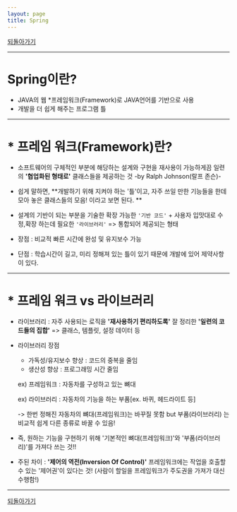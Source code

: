 ```yaml
---
layout: page
title: Spring
---
```


[되돌아가기](https://leesohyeon96.github.io/study)  

***

# Spring이란? 

- JAVA의 웹 *프레임워크(Framework)로 JAVA언어를 기반으로 사용 
- 개발을 더 쉽게 해주는 프로그램 틀

***

# * 프레임 워크(Framework)란?

- 소프트웨어의 구체적인 부분에 해당하는 설계와 구현을 재사용이 가능하게끔 일련의 **'협업화된 형태로'** 클래스들을 제공하는 것 -by Ralph Johnson(랄프 존슨)-

- 쉽게 말하면, **개발하기 위해 지켜야 하는 '틀'이고, 자주 쓰일 만한 기능들을 한데 모아 놓은 클래스들의 모음! 이라고 보면 된다. **

- 설계의 기반이 되는 부분을 기술한 확장 가능한 `'기반 코드'`  + 사용자 입맛대로 수정,확장 하는데 필요한 `'라이브러리'` => 통합되어 제공되는 형태

- 장점 : 비교적 빠른 시간에 완성 및 유지보수 가능

- 단점 : 학습시간이 길고, 미리 정해져 있는 틀이 있기 때문에 개발에 있어 제약사항이 있다.

***

# * 프레임 워크 vs 라이브러리 

- 라이브러리 : 자주 사용되는 로직을 **'재사용하기 편리하도록'** 잘 정리한 **'일련의 코드들의 집합'**  => 클래스, 템플릿, 설정 데이터 등 

- 라이브러리 장점 

  - 가독성/유지보수 향상 : 코드의 중복을 줄임
  - 생산성 향상 : 프로그래밍 시간 줄임

  ex) 프레임워크 : 자동차를 구성하고 있는 뼈대

  ex) 라이브러리 :  자동차의 기능을 하는 부품[ex. 바퀴, 헤드라이트 등]

  

  -> 한번 정해진 자동차의 뼈대(프레임워크)는 바꾸질 못함 but 부품(라이브러리) 는 비교적 쉽게 다른 종류로 바꿀 수 있음!

- 즉, 원하는 기능을 구현하기 위해 '기본적인 뼈대(프레임워크)'와 '부품(라이브러리)'를 가져다 쓰는 것!!

- 주된 차이 : **'제어의 역전(Inversion Of Control)'** 프레임워크에는 작업을 호출할 수 있는 '제어권'이 있다는 것! (사람이 할일을 프레임워크가 주도권을 가져가 대신 수행함!)  

  



***  

[되돌아가기](https://leesohyeon96.github.io/study)  
